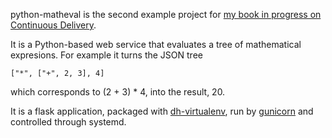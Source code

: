 python-matheval is the second example project for [my book in progress on Continuous Delivery](https://deploybook.com/).

It is a Python-based web service that evaluates a tree of mathematical expresions. For example it turns the JSON tree

    ["*", ["+", 2, 3], 4]

which corresponds to (2 + 3) * 4, into the result, 20.

It is a flask application, packaged with [dh-virtualenv](https://github.com/spotify/dh-virtualenv), run by [gunicorn](http://gunicorn.org/) and controlled through systemd.
